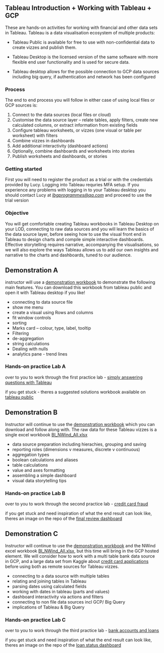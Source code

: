 ## Tableau Introduction + Working with Tableau + GCP

These are hands-on activities for working with financial and other data sets in Tableau. Tableau is a data visualisation ecosystem of multiple products: 

+ Tableau Public is available for free to use with non-confidential data to create vizzes and publish them. 

+ Tableau Desktop is the licensed version of the same software with more flexible end user functionality and is used for secure data.
  
+ Tableau desktop allows for the possible connection to GCP data sources including big query, if authentication and network has been configured


### Process

The end to end process you will follow in either case of using local files or GCP sources is: 
1. Connect to the data sources (local files or cloud) 
2. Customise the data source layer – relate tables, apply filters, create new
calculated columns, or extract information from existing fields
3. Configure tableau worksheets, or vizzes (one visual or table per worksheet) with filters 
4. Combine vizzes in dashboards
5. Add additional interactivity (dashboard actions)
6. Optionally, combine dashboards and worksheets into stories
7. Publish worksheets and dashboards, or stories


### Getting started 

First you will need to register the product as a trial or with the credentials provided by Lucy. Logging into Tableau requries MFA setup. 
If you experience any problems with logging in to your Tableau desktop you should contact Lucy at *lbgprogrammes@qa.com* and proceed to use the trial version

### Objective 

You will get comfortable creating Tableau workbooks in Tableau Desktop on your LOD, connecting to raw data sources and you will learn the basics of the data source layer, before seeing how to use the visual front end in Tableau to design charts and compile simple interactive dashboards.
Effective storytelling requires narrative, accompanying the visualisations, so we will also explore the ways Tableau allows us to add our own insights and narrative to the charts and dashboards, tuned to our audience.

## Demonstration A

instructor will use a [demonstration workbook](https://public.tableau.com/app/profile/sianedavies/viz/demo_NWind/Freight-productsdatesanddestinations) to demonstrate the following main features. You can download this workbook from tableau public and open it with Tableau desktop if you like!

+ connecting to data source file
+ show me menu
+ create a visual using Rows and columns
+ fit window controls
+ sorting
+ Marks card – colour, type, label, tooltip
+ Filtering
+ de-aggregation
+ string calculations
+ Dealing with nulls
+ analytics pane - trend lines

### Hands-on practice Lab A

over to you to work through the first practice lab - [simply answering questions with Tableau](https://github.com/siandav/clas_mat/blob/main/LBG_tableau/simply_questions.md)

if you get stuck - theres a suggested solutions workbook available on [tableau public](https://public.tableau.com/app/profile/sianedavies/viz/solutions-simplyansweringquestionswithcharts/frontpage) 


## Demonstration B 

Instructor will continue to use the [demonstration workbook](https://public.tableau.com/app/profile/sianedavies/viz/demo_NWind/Freight-productsdatesanddestinations)  which you can download and follow along with. The raw data for these Tableau vizzes is a single excel workbook [BI_NWind_All.xlsx](BI_NWind_All.xlsx) 

+ data source preparation including hierachies, grouping and saving 
+ reporting roles (dimensions v measures, discrete v continuous)
+ aggregation types
+ boolean calculations and aliases
+ table calculations 
+ value and axes formatting
+ assembling a simple dashboard
+ visual data storytelling tips 

### Hands-on practice Lab B

over to you to work through the second practice lab - [credit card fraud](https://github.com/siandav/clas_mat/blob/main/LBG_tableau/credit_card_fraud.md)

if you get stuck and need inspiration of what the end result can look like, theres an image on the repo of the [final review dashboard](https://github.com/siandav/clas_mat/blob/main/LBG_tableau/fraud%20dashboard.png)



## Demonstration C 

Instructor will continue to use the [demonstration workbook](https://public.tableau.com/app/profile/sianedavies/viz/demo_NWind/Freight-productsdatesanddestinations) and the NWind excel workbook [BI_NWind_All.xlsx](BI_NWind_All.xlsx), but this time will bring in the GCP hosted element. We will consider how to work with a multi table bank data source in GCP, and a large data set from Kaggle about [credit card applications](https://www.kaggle.com/datasets/rikdifos/credit-card-approval-prediction) before using both as remote sources for Tableau vizzes. 

+ connecting to a data source with multiple tables
+ relating and joining tables in Tableau
+ parsing dates using calculated fields
+ working with dates in tableau (parts and values)
+ dashboard interactivity via actions and filters 
+ connecting to non file data sources incl GCP/ Big Query
+ implications of Tableau & Big Query


### Hands-on practice Lab C

over to you to work through the third practice lab - [bank accounts and loans](https://github.com/siandav/clas_mat/blob/main/LBG_tableau/credit_card_fraud.md)

if you get stuck and need inspiration of what the end result can look like, theres an image on the repo of the [loan status dashboard](https://github.com/siandav/clas_mat/blob/main/LBG_tableau/fraud%20dashboard.png)

